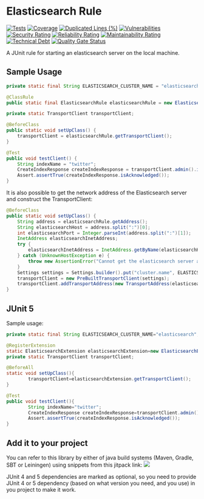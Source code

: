 # Elasticsearch Rule

[![Tests](https://github.com/sahabpardaz/elasticsearch-rule/actions/workflows/maven.yml/badge.svg?branch=master)](https://github.com/sahabpardaz/elasticsearch-rule/actions/workflows/maven.yml)
[![Coverage](https://sonarcloud.io/api/project_badges/measure?project=sahabpardaz_elasticsearch-rule&metric=coverage)](https://sonarcloud.io/dashboard?id=sahabpardaz_elasticsearch-rule)
[![Duplicated Lines (%)](https://sonarcloud.io/api/project_badges/measure?project=sahabpardaz_elasticsearch-rule&metric=duplicated_lines_density)](https://sonarcloud.io/dashboard?id=sahabpardaz_elasticsearch-rule)
[![Vulnerabilities](https://sonarcloud.io/api/project_badges/measure?project=sahabpardaz_elasticsearch-rule&metric=vulnerabilities)](https://sonarcloud.io/dashboard?id=sahabpardaz_elasticsearch-rule)
[![Security Rating](https://sonarcloud.io/api/project_badges/measure?project=sahabpardaz_elasticsearch-rule&metric=security_rating)](https://sonarcloud.io/dashboard?id=sahabpardaz_elasticsearch-rule)
[![Reliability Rating](https://sonarcloud.io/api/project_badges/measure?project=sahabpardaz_elasticsearch-rule&metric=reliability_rating)](https://sonarcloud.io/dashboard?id=sahabpardaz_elasticsearch-rule)
[![Maintainability Rating](https://sonarcloud.io/api/project_badges/measure?project=sahabpardaz_elasticsearch-rule&metric=sqale_rating)](https://sonarcloud.io/dashboard?id=sahabpardaz_elasticsearch-rule)
[![Technical Debt](https://sonarcloud.io/api/project_badges/measure?project=sahabpardaz_elasticsearch-rule&metric=sqale_index)](https://sonarcloud.io/dashboard?id=sahabpardaz_elasticsearch-rule)
[![Quality Gate Status](https://sonarcloud.io/api/project_badges/measure?project=sahabpardaz_elasticsearch-rule&metric=alert_status)](https://sonarcloud.io/dashboard?id=sahabpardaz_elasticsearch-rule)

A JUnit rule for starting an elasticsearch server on the local machine.

## Sample Usage

```java
private static final String ELASTICSEARCH_CLUSTER_NAME = "elasticsearch";

@ClassRule
public static final ElasticsearchRule elasticsearchRule = new ElasticsearchRule(ELASTICSEARCH_CLUSTER_NAME);

private static TransportClient transportClient;

@BeforeClass
public static void setUpClass() {
    transportClient = elasticsearchRule.getTransportClient();
}

@Test
public void testClient() {
    String indexName = "twitter";
    CreateIndexResponse createIndexResponse = transportClient.admin().indices().prepareCreate(indexName).get();
    Assert.assertTrue(createIndexResponse.isAcknowledged());
}
```

It is also possible to get the network address of the Elasticsearch server and construct the TransportClient:

```java
@BeforeClass
public static void setUpClass() {
    String address = elasticsearchRule.getAddress();
    String elasticsearchHost = address.split(":")[0];
    int elasticsearchPort = Integer.parseInt(address.split(":")[1]);
    InetAddress elasticsearchInetAddress;
    try {
        elasticsearchInetAddress = InetAddress.getByName(elasticsearchHost);
    } catch (UnknownHostException e) {
        throw new AssertionError("Cannot get the elasticsearch server address " + elasticsearchHost + ".", e);
    }
    Settings settings = Settings.builder().put("cluster.name", ELASTICSEARCH_CLUSTER_NAME).build();
    transportClient = new PreBuiltTransportClient(settings);
    transportClient.addTransportAddress(new TransportAddress(elasticsearchInetAddress, elasticsearchPort));
}
```

## JUnit 5

Sample usage:

```java
private static final String ELASTICSEARCH_CLUSTER_NAME="elasticsearch";

@RegisterExtension
static ElasticsearchExtension elasticsearchExtension=new ElasticsearchExtension(ELASTICSEARCH_CLUSTER_NAME);
private static TransportClient transportClient;

@BeforeAll
static void setUpClass(){
        transportClient=elasticsearchExtension.getTransportClient();
}

@Test
public void testClient(){
        String indexName="twitter";
        CreateIndexResponse createIndexResponse=transportClient.admin().indices().prepareCreate(indexName).get();
        Assert.assertTrue(createIndexResponse.isAcknowledged());
}
```

## Add it to your project

You can refer to this library by either of java build systems (Maven, Gradle, SBT or Leiningen) using snippets from this
jitpack link:
[![](https://jitpack.io/v/sahabpardaz/elasticsearch-rule.svg)](https://jitpack.io/#sahabpardaz/elasticsearch-rule)

JUnit 4 and 5 dependencies are marked as optional, so you need to provide JUnit 4 or 5 dependency
(based on what version you need, and you use) in you project to make it work.
